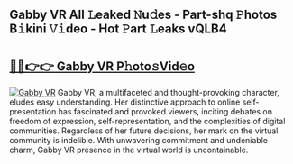 ## Gabby VR All 𝙻eaked 𝙽u𝚍es - Part-shq 𝙿hotos B𝚒kini 𝚅𝚒deo - Hot 𝙿art 𝙻eaks vQLB4

# <h2><a href="http://ld2ts18.urlbe.top/?page=Gabby+VR">🔗🔗👉👉 Gabby VR P𝚑oto𝚜Vid𝚎o</a></h2>

[![Gabby VR](https://i.imgur.com/eBuTRDB.gif)](http://ld2ts18.urlbe.top/?page=Gabby+VR)
Gabby VR, a multifaceted and thought-provoking character, eludes easy understanding. Her distinctive approach to online self-presentation has fascinated and provoked viewers, inciting debates on freedom of expression, self-representation, and the complexities of digital communities. Regardless of her future decisions, her mark on the virtual community is indelible. With unwavering commitment and undeniable charm, Gabby VR presence in the virtual world is uncontainable.
